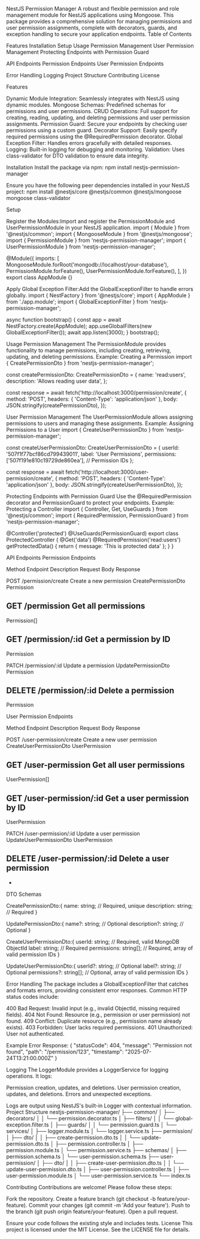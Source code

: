 NestJS Permission Manager
A robust and flexible permission and role management module for NestJS applications using Mongoose. This package provides a comprehensive solution for managing permissions and user permission assignments, complete with decorators, guards, and exception handling to secure your application endpoints.
Table of Contents

Features
Installation
Setup
Usage
Permission Management
User Permission Management
Protecting Endpoints with Permission Guard


API Endpoints
Permission Endpoints
User Permission Endpoints


Error Handling
Logging
Project Structure
Contributing
License

Features

Dynamic Module Integration: Seamlessly integrates with NestJS using dynamic modules.
Mongoose Schemas: Predefined schemas for permissions and user permissions.
CRUD Operations: Full support for creating, reading, updating, and deleting permissions and user permission assignments.
Permission Guard: Secure your endpoints by checking user permissions using a custom guard.
Decorator Support: Easily specify required permissions using the @RequiredPermission decorator.
Global Exception Filter: Handles errors gracefully with detailed responses.
Logging: Built-in logging for debugging and monitoring.
Validation: Uses class-validator for DTO validation to ensure data integrity.

Installation
Install the package via npm:
npm install nestjs-permission-manager

Ensure you have the following peer dependencies installed in your NestJS project:
npm install @nestjs/core @nestjs/common @nestjs/mongoose mongoose class-validator

Setup

Register the Modules:Import and register the PermissionModule and UserPermissionModule in your NestJS application.
import { Module } from '@nestjs/common';
import { MongooseModule } from '@nestjs/mongoose';
import { PermissionModule } from 'nestjs-permission-manager';
import { UserPermissionModule } from 'nestjs-permission-manager';

@Module({
  imports: [
    MongooseModule.forRoot('mongodb://localhost/your-database'),
    PermissionModule.forFeature(),
    UserPermissionModule.forFeature(),
  ],
})
export class AppModule {}


Apply Global Exception Filter:Add the GlobalExceptionFilter to handle errors globally.
import { NestFactory } from '@nestjs/core';
import { AppModule } from './app.module';
import { GlobalExceptionFilter } from 'nestjs-permission-manager';

async function bootstrap() {
  const app = await NestFactory.create(AppModule);
  app.useGlobalFilters(new GlobalExceptionFilter());
  await app.listen(3000);
}
bootstrap();



Usage
Permission Management
The PermissionModule provides functionality to manage permissions, including creating, retrieving, updating, and deleting permissions.
Example: Creating a Permission
import { CreatePermissionDto } from 'nestjs-permission-manager';

const createPermissionDto: CreatePermissionDto = {
  name: 'read:users',
  description: 'Allows reading user data',
};

const response = await fetch('http://localhost:3000/permission/create', {
  method: 'POST',
  headers: { 'Content-Type': 'application/json' },
  body: JSON.stringify(createPermissionDto),
});

User Permission Management
The UserPermissionModule allows assigning permissions to users and managing these assignments.
Example: Assigning Permissions to a User
import { CreateUserPermissionDto } from 'nestjs-permission-manager';

const createUserPermissionDto: CreateUserPermissionDto = {
  userId: '507f1f77bcf86cd799439011',
  label: 'User Permissions',
  permissions: ['507f191e810c19729de860ea'], // Permission IDs
};

const response = await fetch('http://localhost:3000/user-permission/create', {
  method: 'POST',
  headers: { 'Content-Type': 'application/json' },
  body: JSON.stringify(createUserPermissionDto),
});

Protecting Endpoints with Permission Guard
Use the @RequiredPermission decorator and PermissionGuard to protect your endpoints.
Example: Protecting a Controller
import { Controller, Get, UseGuards } from '@nestjs/common';
import { RequiredPermission, PermissionGuard } from 'nestjs-permission-manager';

@Controller('protected')
@UseGuards(PermissionGuard)
export class ProtectedController {
  @Get('data')
  @RequiredPermission('read:users')
  getProtectedData() {
    return { message: 'This is protected data' };
  }
}

API Endpoints
Permission Endpoints



Method
Endpoint
Description
Request Body
Response



POST
/permission/create
Create a new permission
CreatePermissionDto
Permission


GET
/permission
Get all permissions
-
Permission[]


GET
/permission/:id
Get a permission by ID
-
Permission


PATCH
/permission/:id
Update a permission
UpdatePermissionDto
Permission


DELETE
/permission/:id
Delete a permission
-
Permission


User Permission Endpoints



Method
Endpoint
Description
Request Body
Response



POST
/user-permission/create
Create a new user permission
CreateUserPermissionDto
UserPermission


GET
/user-permission
Get all user permissions
-
UserPermission[]


GET
/user-permission/:id
Get a user permission by ID
-
UserPermission


PATCH
/user-permission/:id
Update a user permission
UpdateUserPermissionDto
UserPermission


DELETE
/user-permission/:id
Delete a user permission
-
-


DTO Schemas

CreatePermissionDto:{
  name: string; // Required, unique
  description: string; // Required
}


UpdatePermissionDto:{
  name?: string; // Optional
  description?: string; // Optional
}


CreateUserPermissionDto:{
  userId: string; // Required, valid MongoDB ObjectId
  label: string; // Required
  permissions: string[]; // Required, array of valid permission IDs
}


UpdateUserPermissionDto:{
  userId?: string; // Optional
  label?: string; // Optional
  permissions?: string[]; // Optional, array of valid permission IDs
}



Error Handling
The package includes a GlobalExceptionFilter that catches and formats errors, providing consistent error responses. Common HTTP status codes include:

400 Bad Request: Invalid input (e.g., invalid ObjectId, missing required fields).
404 Not Found: Resource (e.g., permission or user permission) not found.
409 Conflict: Duplicate resource (e.g., permission name already exists).
403 Forbidden: User lacks required permissions.
401 Unauthorized: User not authenticated.

Example Error Response:
{
  "statusCode": 404,
  "message": "Permission not found",
  "path": "/permission/123",
  "timestamp": "2025-07-24T13:21:00.000Z"
}

Logging
The LoggerModule provides a LoggerService for logging operations. It logs:

Permission creation, updates, and deletions.
User permission creation, updates, and deletions.
Errors and unexpected exceptions.

Logs are output using NestJS's built-in Logger with contextual information.
Project Structure
nestjs-permission-manager/
├── common/
│   ├── decorators/
│   │   └── permission.decorator.ts
│   ├── filters/
│   │   └── global-exception.filter.ts
│   ├── guards/
│   │   └── permission.guard.ts
│   └── services/
│       ├── logger.module.ts
│       └── logger.service.ts
├── permission/
│   ├── dto/
│   │   ├── create-permission.dto.ts
│   │   └── update-permission.dto.ts
│   ├── permission.controller.ts
│   ├── permission.module.ts
│   └── permission.service.ts
├── schemas/
│   ├── permission.schema.ts
│   └── user-permission.schema.ts
├── user-permission/
│   ├── dto/
│   │   ├── create-user-permission.dto.ts
│   │   └── update-user-permission.dto.ts
│   ├── user-permission.controller.ts
│   ├── user-permission.module.ts
│   └── user-permission.service.ts
└── index.ts

Contributing
Contributions are welcome! Please follow these steps:

Fork the repository.
Create a feature branch (git checkout -b feature/your-feature).
Commit your changes (git commit -m 'Add your feature').
Push to the branch (git push origin feature/your-feature).
Open a pull request.

Ensure your code follows the existing style and includes tests.
License
This project is licensed under the MIT License. See the LICENSE file for details.